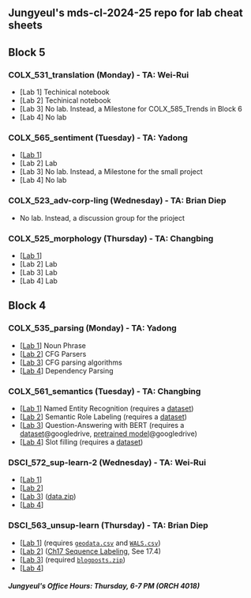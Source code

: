 ## Jungyeul's mds-cl-2024-25 repo for lab cheat sheets

## Block 5
### COLX_531_translation (Monday) - TA: Wei-Rui
* [Lab 1] Techinical notebook 
* [Lab 2] Techinical notebook 
* [Lab 3] No lab. Instead, a Milestone for COLX_585_Trends in Block 6
* [Lab 4] No lab 

### COLX_565_sentiment (Tuesday)  - TA: Yadong
* [[Lab 1](./block5/COLX_565_sentiment_lab1.ipynb)]
* [Lab 2] Lab
* [Lab 3] No lab. Instead, a Milestone for the small project 
* [Lab 4] No lab

### COLX_523_adv-corp-ling (Wednesday) - TA: Brian Diep
* No lab. Instead, a discussion group for the prioject


### COLX_525_morphology (Thursday)  - TA: Changbing
* [[Lab 1](./block5/COLX_525_morphology_lab1.ipynb)]
* [Lab 2] Lab
* [Lab 3] Lab
* [Lab 4] Lab


## Block 4
### COLX_535_parsing (Monday) - TA: Yadong
* [[Lab 1](./block4/COLX_535_parsing_lab1.ipynb)] Noun Phrase
* [[Lab 2](./block4/COLX_535_parsing_lab2.ipynb)] CFG Parsers
* [[Lab 3](./block4/COLX_535_parsing_lab3.ipynb)] CFG parsing algorithms
* [[Lab 4](./block4/COLX_535_parsing_lab4.ipynb)] Dependency Parsing
  
### COLX_561_semantics (Tuesday) - TA: Changbing
* [[Lab 1](block4/COLX_561_semantics_lab1.ipynb)] Named Entity Recognition (requires a [dataset](block4/COLX_561_semantics_lab1.zip))
* [[Lab 2](block4/COLX_561_semantics_lab2.ipynb)] Semantic Role Labeling (requires a [dataset](block4/COLX_561_semantics_lab2.zip))
* [[Lab 3](block4/COLX_561_semantics_lab3.ipynb)] Question-Answering with BERT (requires a [dataset](https://drive.google.com/file/d/1jAXaGLyCllMoa6suFiZro4cuWf0Mnx9G/view?usp=sharing)@googledrive, [pretrained model](https://drive.google.com/file/d/1wm7NuOsEUGBti735aRyW6FG-lS4NMe7x/view?usp=share_link)@googledrive)
* [[Lab 4](block4/COLX_561_semantics_lab4.ipynb)] Slot filling (requires a [dataset](block4/COLX_561_semantics_lab4.zip))
  
### DSCI_572_sup-learn-2 (Wednesday) - TA: Wei-Rui
* [[Lab 1](block4/DSCI_572_sup-learn-2_lab1.ipynb)]
* [[Lab 2](block4/DSCI_572_sup-learn-2_lab2.ipynb)]
* [[Lab 3](block4/DSCI_572_sup-learn-2_lab3.ipynb)] ([data.zip](https://github.ubc.ca/MDS-CL-2024-25/DSCI_572_sup-learn-2_students/blob/master/blank_labs/Lab3/data.zip)) 
* [[Lab 4](block4/DSCI_572_sup-learn-2_lab4.ipynb)]

### DSCI_563_unsup-learn (Thursday) - TA: Brian Diep
* [[Lab 1](block4/DSCI_563_unsup_lab1.ipynb)] (requires [`geodata.csv`](block4/geodata.csv) and [`WALS.csv`](block4/WALS.csv))
* [[Lab 2](block4/DSCI_563_unsup_lab2.ipynb)] ([Ch17 Sequence Labeling](https://web.stanford.edu/~jurafsky/slp3/17.pdf), See 17.4)
* [[Lab 3](block4/DSCI_563_unsup_lab3.ipynb)] (required  [`blogposts.zip`](https://github.com/jungyeul/mds-cl-2024-25/raw/refs/heads/main/block4/blogposts.zip))
* [[Lab 4](block4/DSCI_563_unsup_lab4.ipynb)]

##### Jungyeul's Office Hours: Thursday, 6-7 PM (ORCH 4018)

